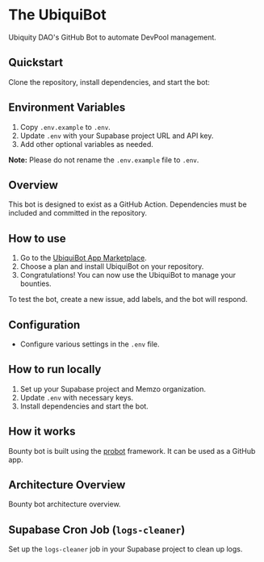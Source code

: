 # The UbiquiBot

Ubiquity DAO's GitHub Bot to automate DevPool management.

## Quickstart

Clone the repository, install dependencies, and start the bot:

## Environment Variables

1. Copy `.env.example` to `.env`.
2. Update `.env` with your Supabase project URL and API key.
3. Add other optional variables as needed.

**Note:** Please do not rename the `.env.example` file to `.env`.

## Overview

This bot is designed to exist as a GitHub Action. Dependencies must be included and committed in the repository.

## How to use

1. Go to the [UbiquiBot App Marketplace](https://github.com/marketplace/ubiquibot).
2. Choose a plan and install UbiquiBot on your repository.
3. Congratulations! You can now use the UbiquiBot to manage your bounties.

To test the bot, create a new issue, add labels, and the bot will respond.

## Configuration

- Configure various settings in the `.env` file.

## How to run locally

1. Set up your Supabase project and Memzo organization.
2. Update `.env` with necessary keys.
3. Install dependencies and start the bot.

## How it works

Bounty bot is built using the [probot](https://probot.github.io/) framework. It can be used as a GitHub app.

## Architecture Overview

Bounty bot architecture overview.

## Supabase Cron Job (`logs-cleaner`)

Set up the `logs-cleaner` job in your Supabase project to clean up logs.
